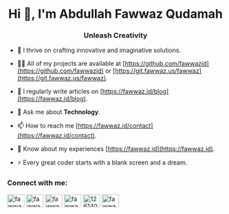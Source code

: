 <h1 align="center">Hi 👋, I'm Abdullah Fawwaz Qudamah</h1>
<h3 align="center">Unleash Creativity</h3>

- 🌱 I thrive on crafting innovative and imaginative solutions.

- 👨‍💻 All of my projects are available at [https://github.com/fawwazid](https://github.com/fawwazid) or [https://git.fawwaz.us/fawwaz](https://git.fawwaz.us/fawwaz).

- 📝 I regularly write articles on [https://fawwaz.id/blog](https://fawwaz.id/blog).

- 💬 Ask me about **Technology**.

- 📫 How to reach me [https://fawwaz.id/contact](https://fawwaz.id/contact).

- 📄 Know about my experiences [https://fawwaz.id](https://fawwaz.id).

- ⚡ Every great coder starts with a blank screen and a dream.

<h3 align="left">Connect with me:</h3>
<p align="left">
<a href="https://fb.com/fawwazidn" target="blank"><img align="center" src="https://raw.githubusercontent.com/rahuldkjain/github-profile-readme-generator/master/src/images/icons/Social/facebook.svg" alt="fawwazidn" height="30" width="40" /></a>
<a href="https://twitter.com/fawwazus" target="blank"><img align="center" src="https://raw.githubusercontent.com/rahuldkjain/github-profile-readme-generator/master/src/images/icons/Social/twitter.svg" alt="fawwazus" height="30" width="40" /></a>
<a href="https://linkedin.com/in/fawwazid" target="blank"><img align="center" src="https://raw.githubusercontent.com/rahuldkjain/github-profile-readme-generator/master/src/images/icons/Social/linked-in-alt.svg" alt="fawwazid" height="30" width="40" /></a>
<a href="https://www.youtube.com/@fawwazid" target="blank"><img align="center" src="https://raw.githubusercontent.com/rahuldkjain/github-profile-readme-generator/master/src/images/icons/Social/youtube.svg" alt="fawwazid" height="30" width="40" /></a>
<a href="https://stackoverflow.com/users/12614090" target="blank"><img align="center" src="https://raw.githubusercontent.com/rahuldkjain/github-profile-readme-generator/master/src/images/icons/Social/stack-overflow.svg" alt="12614090" height="30" width="40" /></a>
<a href="https://dribbble.com/fawwazid" target="blank"><img align="center" src="https://raw.githubusercontent.com/rahuldkjain/github-profile-readme-generator/master/src/images/icons/Social/dribbble.svg" alt="fawwazid" height="30" width="40" /></a>
</p>
